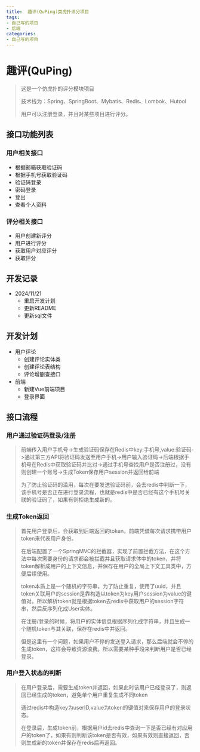 ```yaml
---
title:  趣评(QuPing)类虎扑评分项目
tags:
- 自己写的项目
- 后端
categories:
- 自己写的项目
---
```




# 趣评(QuPing)

> 这是一个仿虎扑的评分模块项目
>
> 技术栈为：Spring、SpringBoot、Mybatis、Redis、Lombok、Hutool
>
> 用户可以注册登录，并且对某些项目进行评分。

## 接口功能列表

### 用户相关接口

+ 根据邮箱获取验证码
+ 根据手机号获取验证码
+ 验证码登录
+ 密码登录
+ 登出
+ 查看个人资料

### 评分相关接口

+ 用户创建新评分
+ 用户进行评分
+ 获取用户对应评分
+ 获取评分

## 开发记录

+ 2024/11/21
  + 重启开发计划
  + 更新README
  + 更新sql文件

## 开发计划

+ 用户评论
  + 创建评论实体类
  + 创建评论表结构
  + 评论增删查接口
+ 前端
  + 新建Vue前端项目
  + 登录界面

## 接口流程

### 用户通过验证码登录/注册

> 前端传入用户手机号->生成验证码保存在Redis中key:手机号,value:验证码->通过第三方API将验证码发送至用户手机->用户输入验证码->后端根据手机号在Redis中获取验证码并比对->通过手机号查找用户是否注册过，没有则创建一个账号->生成Token保存用户session并返回给前端
>
> 为了防止验证码的滥用，每次在要发送验证码前，会去redis中判断一下，该手机号是否正在进行登录流程，也就是redis中是否已经有这个手机号关联的验证码了，如果有则拒绝生成新的。

### 生成Token返回

> 首先用户登录后，会获取到后端返回的token，前端凭借每次请求携带用户token来代表用户身份。
>
> 在后端配置了一个SpringMVC的拦截器，实现了前置拦截方法，在这个方法中每次需要身份的请求都会被拦截并且获取请求体中的token，并将token解析成用户的上下文信息，并保存在用户的全局上下文工具类中，方便后续使用。
>
> token本质上是一个随机的字符串，为了防止重复，使用了uuid，并且token关联用户的session是靠构造以token为key用户session为value的键值对。所以解析token就是根据token去redis中获取用户的session字符串，然后反序列化成User实体。
>
> 在注册/登录的时候，将用户的实体信息根据序列化成字符串，并且生成一个随机token与其关联，保存在redis中并返回。
>
> 但是这里有一个问题，如果用户不停的发送登入请求，那么后端就会不停的生成token，这样会导致资源浪费。所以需要某种手段来判断用户是否已经登录。

### 用户登入状态的判断

> 在用户登录后，需要生成token并返回，如果此时该用户已经登录了，则返回已经生成的token，避免单个用户重复生成不同token
>
> 通过redis中构造key为userID,value为token的键值对来保存用户的登录状态。
>
> 在登录后，生成token前，根据用户id去redis中查询一下是否已经有对应用户的token了，如果有则判断该token是否有效，如果有效则直接返回，否则生成新的token并保存在redis后再返回。
